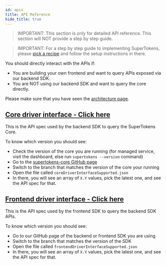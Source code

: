 ```yaml
---
id: apis
title: API Reference
hide_title: true
---
```


<!-- COPY DOCS -->
<!-- ./community/docs/apis.md -->

> IMPORTANT: This section is only for detailed API reference. This section will NOT provide a step by step guide.

> IMPORTANT: For a step by step guide to implementing SuperTokens, please [pick a recipe](/docs/community/recipes) and follow the setup instructions in there.


You should directly interact with the APIs if:
- You are building your own frontend and want to query APIs exposed via our backend SDK.
- You are NOT using our backend SDK and want to query the core directly.

Please make sure that you have seen the [architecture page](/docs/community/architecture).

## [Core driver interface - Click here](https://app.swaggerhub.com/apis/supertokens/CDI)
This is the API spec used by the backend SDK to query the SuperTokens Core.

To know which version you should see:
- Check the version of the core you are running (for managed service, visit the dashboard, else run `supertokens --version` command)
- Go to the [supertokens-core GitHub page](https://github.com/supertokens/supertokens-core)
- Switch to the branch that matches the version of the core your running
- Open the file called `coreDriverInterfaceSupported.json`
- In there, you will see an array of `X.Y` values, pick the latest one, and see the API spec for that.

## [Frontend driver interface - Click here](https://app.swaggerhub.com/apis/supertokens/FDI)
This is the API spec used by the frontend SDK to query the backend SDK APIs.

To know which version you should see:
- Go to our GitHub page of the backend or frontend SDK you are using
- Switch to the branch that matches the version of the SDK
- Open the file called `frontendDriverInterfaceSupported.json`
- In there, you will see an array of `X.Y` values, pick the latest one, and see the API spec for that.
